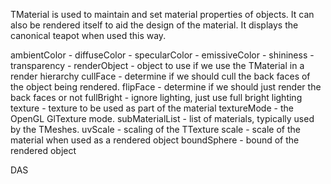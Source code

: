 TMaterial is used to maintain and set material properties of objects. It can also be rendered itself to aid the design of the material. It displays the canonical teapot when used this way.

ambientColor - 
diffuseColor -
specularColor -
emissiveColor -
shininess - 
transparency -
renderObject - object to use if we use the TMaterial in a render hierarchy
cullFace - determine if we should cull the back faces of the object being rendered.
flipFace - determine if we should just render the back faces or not
fullBright - ignore lighting, just use full bright lighting
texture - texture to be used as part of the material
textureMode - the OpenGL GlTexture mode.
subMaterialList - list of materials, typically used by the TMeshes.
uvScale - scaling of the TTexture
scale - scale of the material when used as a rendered object
boundSphere - bound of the rendered object

DAS
